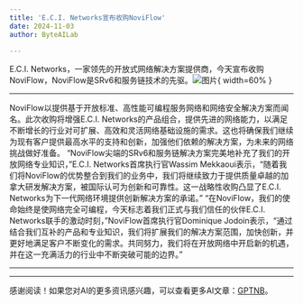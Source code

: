 ```yaml
---
title: 'E.C.I. Networks宣布收购NoviFlow'
date: 2024-11-03
author: ByteAILab

---
```


E.C.I. Networks，一家领先的开放式网络解决方案提供商，今天宣布收购NoviFlow，NoviFlow是SRv6和服务链技术的先驱。![图片](https://ai-techpark.com/wp-content/uploads/2024/10/E.C.I-960x540.jpg){ width=60% }

---
NoviFlow以提供基于开放标准、高性能可编程服务网络和网络安全解决方案而闻名。此次收购将增强E.C.I. Networks的产品组合，提供先进的网络能力，以满足不断增长的行业对可扩展、高效和灵活网络基础设施的需求。这也将确保我们继续为现有客户提供最高水平的支持和创新，加强他们依赖的解决方案，为未来的网络挑战做好准备。
“NoviFlow尖端的SRv6和服务链解决方案完美地补充了我们的开放网络专业知识，”E.C.I. Networks首席执行官Wassim Mekkaoui表示，“随着我们将NoviFlow的优势整合到我们的业务中，我们将继续致力于提供质量卓越的加拿大研发解决方案，被国际认可为创新和可靠性。这一战略性收购凸显了E.C.I. Networks为下一代网络环境提供创新解决方案的承诺。”
“在NoviFlow，我们的使命始终是使网络完全可编程，今天标志着我们正式与我们信任的伙伴E.C.I. Networks联手的激动时刻，”NoviFlow首席执行官Dominique Jodoin表示，“通过结合我们互补的产品和专业知识，我们将扩展我们的解决方案范围，加快创新，并更好地满足客户不断变化的需求。共同努力，我们将在开放网络中开启新的机遇，并在这一充满活力的行业中不断突破可能的边界。”

---
---
感谢阅读！如果您对AI的更多资讯感兴趣，可以查看更多AI文章：[GPTNB](https://gptnb.com)。